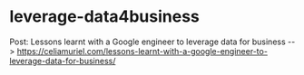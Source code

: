 # leverage-data4business
Post: Lessons learnt with a Google engineer to leverage data for business --> https://celiamuriel.com/lessons-learnt-with-a-google-engineer-to-leverage-data-for-business/
